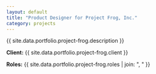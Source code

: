 ```yaml
---
layout: default
title: "Product Designer for Project Frog, Inc."
category: projects
---
```


{{ site.data.portfolio.project-frog.description }}

**Client:** {{ site.data.portfolio.project-frog.client }}

**Roles:** {{ site.data.portfolio.project-frog.roles | join: ", " }}
